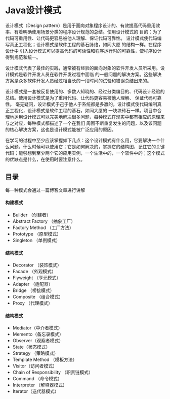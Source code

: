 # Java设计模式

设计模式（Design pattern）是用于面向对象程序设计的、有效提高代码重用效率、有着明确使用场景分类的程序设计规范的总结。使用设计模式的 目的：为了代码可重用性、让代码更容易被他人理解、保证代码可靠性。 设计模式使代码编写真正工程化；设计模式是软件工程的基石脉络，如同大厦 的结构一样。在程序设计中 引入设计模式可以提高代码的可读性和程序运行时的可靠性，使程序设计得到规范和统一。

设计模式代表了最佳的实践，通常被有经验的面向对象的软件开发人员所采用。设计模式是软件开发人员在软件开发过程中面临 的一般问题的解决方案。这些解决方案是众多软件开发人员经过相当长的一段时间的试验和错误总结出来的。

设计模式是一套被反复使用的、多数人知晓的、经过分类编目的、代码设计经验的总结。使用设计模式是为了重用代码、让代码更容易被他人理解、 保证代码可靠性。 毫无疑问，设计模式于己于他人于系统都是多赢的，设计模式使代码编制真正工程化，设计模式是软件工程的基石，如同大厦的 一块块砖石一样。项目中合理地运用设计模式可以完美地解决很多问题，每种模式在现实中都有相应的原理来与之对应，每种模式都描述了一个在我们 周围不断重复发生的问题，以及该问题的核心解决方案，这也是设计模式能被广泛应用的原因。

在学习的过程中至少应该掌握如下几点：这个设计模式有什么用，它要解决一个什么问题，什么时候可以使用它；它是如何解决的，掌握它的结构图，记住它的关键代码；能够想到至少两个它的应用实例，一个生活中的，一个软件中的；这个模式的优缺点是什么，在使用时要注意什么。

## 目录

每一种模式会通过一篇博客文章进行讲解

#### 构建模式
* Builder （创建者）
* Abstract Factory （抽象工厂）
* Factory Method （工厂方法）
* Prototype （原型模式）
* Singleton （单例模式）
#### 结构模式
* Decorator （装饰模式）
* Facade （外观模式）
* Flyweight （享元模式）
* Adapter （适配器）
* Bridge （桥接模式）
* Composite （组合模式）
* Proxy （代理模式）
#### 结构模式
* Mediator（中介者模式）
* Memento（备忘录模式）
* Observer（观察者模式）
* State（状态模式）
* Strategy （策略模式）
* Template Method （模板方法）
* Visitor（访问者模式）
* Chain of Responsibility （职责链模式）
* Command （命令模式）
* Interpreter （解释器模式）
* Iterator（迭代器模式）






